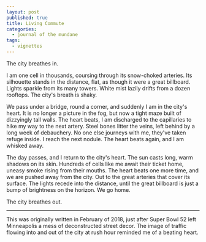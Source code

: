 ```yaml
---
layout: post
published: true
title: Living Commute
categories:
  - journal of the mundane
tags:
  - vignettes
---
```


The city breathes in.

I am one cell in thousands, coursing through its snow-choked arteries. Its silhouette stands in the distance, flat, as though it were a great billboard. Lights sparkle from its many towers. White mist lazily drifts from a dozen rooftops. The city's breath is shaky.

We pass under a bridge, round a corner, and suddenly I am in the city's heart. It is no longer a picture in the fog, but now a tight maze built of dizzyingly tall walls. The heart beats, I am discharged to the capillaries to hike my way to the next artery. Steel bones litter the veins, left behind by a long week of debauchery. No one else journeys with me, they've taken refuge inside. I reach the next nodule. The heart beats again, and I am whisked away.

The day passes, and I return to the city's heart. The sun casts long, warm shadows on its skin. Hundreds of cells like me await their ticket home, uneasy smoke rising from their mouths. The heart beats one more time, and we are pushed away from the city. Out to the great arteries that cover its surface. The lights recede into the distance, until the great billboard is just a bump of brightness on the horizon. We go home.

The city breathes out.

<!--more-->

-----

This was originally written in February of 2018, just after Super Bowl 52 left Minneapolis a mess of deconstructed street decor. The image of traffic flowing into and out of the city at rush hour reminded me of a beating heart.

